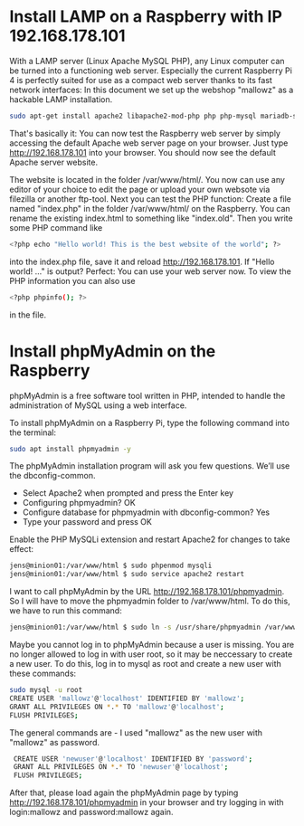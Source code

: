 # Install LAMP on a Raspberry with IP 192.168.178.101
With a LAMP server (Linux Apache MySQL PHP), any Linux computer can be turned into a functioning web server. Especially the current Raspberry Pi 4 is perfectly suited for use as a compact web server thanks to its fast network interfaces: In this document we set up the webshop "mallowz" as a hackable LAMP installation.

```bash
sudo apt-get install apache2 libapache2-mod-php php php-mysql mariadb-server mariadb-client
```

That's basically it: You can now test the Raspberry web server by simply accessing the default Apache web server page on your browser. Just type http://192.168.178.101 into your browser. You should now see the default Apache server website.

The website is located in the folder /var/www/html/. You now can use any editor of your choice to edit the page or upload your own websote via filezilla or another ftp-tool. Next you can test the PHP function: Create a file named "index.php" in the folder /var/www/html/ on the Raspberry. You can rename the existing index.html to something like "index.old". Then you write some PHP command like 
  
```bash
<?php echo "Hello world! This is the best website of the world"; ?>
```
  
into the index.php file, save it and reload http://192.168.178.101. If "Hello world! ..." is output? Perfect: You can use your web server now. To view the PHP information you can also use

```bash
<?php phpinfo(); ?>
```

in the file.

# Install phpMyAdmin on the Raspberry
phpMyAdmin is a free software tool written in PHP, intended to handle the administration of MySQL using a web interface.

To install phpMyAdmin on a Raspberry Pi, type the following command into the terminal:

```bash
sudo apt install phpmyadmin -y
```

The phpMyAdmin installation program will ask you few questions. We’ll use the dbconfig-common.

* Select Apache2 when prompted and press the Enter key
* Configuring phpmyadmin? OK
* Configure database for phpmyadmin with dbconfig-common? Yes
* Type your password and press OK

Enable the PHP MySQLi extension and restart Apache2 for changes to take effect:

```bash
jens@minion01:/var/www/html $ sudo phpenmod mysqli
jens@minion01:/var/www/html $ sudo service apache2 restart
```

I want to call phpMyAdmin by the URL http://192.168.178.101/phpmyadmin. So I will have to move the phpmyadmin folder to /var/www/html. To do this, we have to run this command:

```bash
jens@minion01:/var/www/html $ sudo ln -s /usr/share/phpmyadmin /var/www/html/phpmyadmin
```

Maybe you cannot log in to phpMyAdmin because a user is missing. You are no longer allowed to log in with user root, so it may be neccessary to create a new user. To do this, log in to mysql as root and create a new user with these commands:

```bash
sudo mysql -u root
CREATE USER 'mallowz'@'localhost' IDENTIFIED BY 'mallowz';
GRANT ALL PRIVILEGES ON *.* TO 'mallowz'@'localhost';
FLUSH PRIVILEGES;
```

The general commands are - I used "mallowz" as the new user with "mallowz" as password.

```bash
 CREATE USER 'newuser'@'localhost' IDENTIFIED BY 'password';
 GRANT ALL PRIVILEGES ON *.* TO 'newuser'@'localhost';
 FLUSH PRIVILEGES;
```

After that, please load again the phpMyAdmin page by typing http://192.168.178.101/phpmyadmin in your browser and try logging in with login:mallowz and password:mallowz again.
